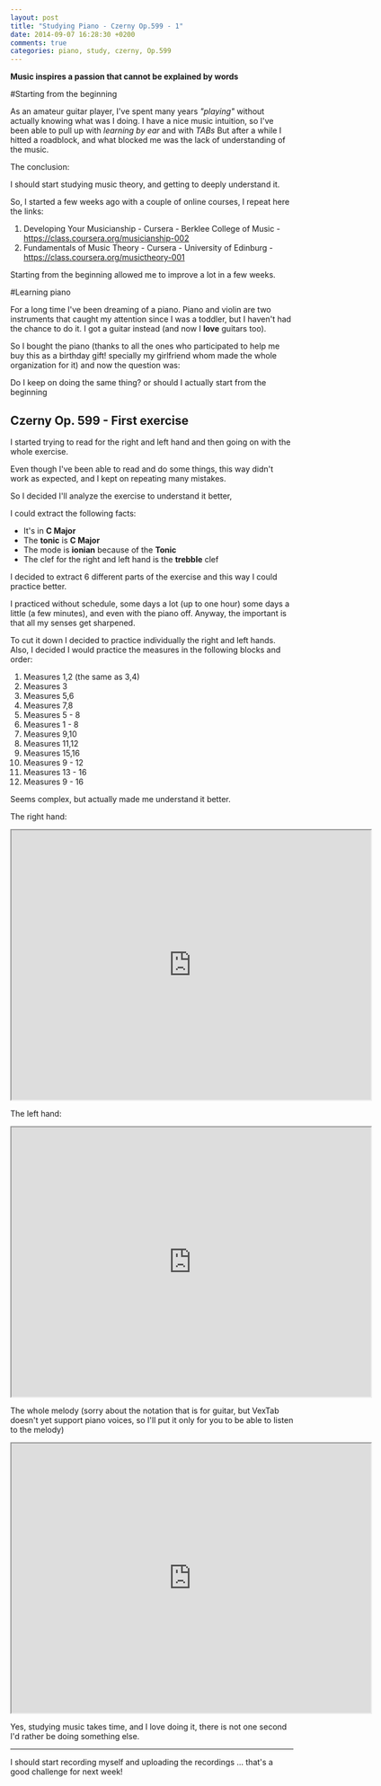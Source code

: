 ```yaml
---
layout: post
title: "Studying Piano - Czerny Op.599 - 1"
date: 2014-09-07 16:28:30 +0200
comments: true
categories: piano, study, czerny, Op.599
---
```

**Music inspires a passion that cannot be explained by words**

#Starting from the beginning



As an amateur guitar player, I've spent many years *"playing"* without actually knowing what was I doing.
I have a nice music intuition, so I've been able to pull up with *learning by ear* and with *TABs*
But after a while I hitted a roadblock, and what blocked me was the lack of understanding of the music.

The conclusion:

I should start studying music theory, and getting to deeply understand it.

So, I started a few weeks ago with a couple of online courses, I repeat here the links:

 1. Developing Your Musicianship - Cursera - Berklee College of Music - https://class.coursera.org/musicianship-002
 2. Fundamentals of Music Theory - Cursera - University of Edinburg - https://class.coursera.org/musictheory-001
 
Starting from the beginning allowed me to improve a lot in a few weeks.

#Learning piano

For a long time I've been dreaming of a piano. Piano and violin are two instruments that caught my attention since I was a toddler, but I haven't had the chance to do it. I got a guitar instead (and now I **love** guitars too).

So I bought the piano (thanks to all the ones who participated to help me buy this as a birthday gift! specially my girlfriend whom made the whole organization for it) and now the question was:

 Do I keep on doing the same thing? or should I actually start from the beginning 

## Czerny Op. 599 - First exercise

I started trying to read for the right and left hand and then going on with the whole exercise.


Even though I've been able to read and do some things, this way didn't work as expected, and I kept on repeating many mistakes.

So I decided I'll analyze the exercise to understand it better,

I could extract the following facts:

 * It's in **C Major**
 * The **tonic** is **C Major**
 * The mode is **ionian** because of the **Tonic**
 * The clef for the right and left hand is the **trebble** clef
 
I decided to extract 6 different parts of the exercise and this way I could practice better.

I practiced without schedule, some days a lot (up to one hour) some days a little (a few minutes), and even with the piano off. Anyway, the important is that all my senses get sharpened.


To cut it down I decided to practice individually the right and left hands. Also, I decided I would practice the measures in the following blocks and order:

 1. Measures 1,2 (the same as 3,4)
 2. Measures 3
 3. Measures 5,6
 4. Measures 7,8
 5. Measures 5 - 8 
 6. Measures 1 - 8
 7. Measures 9,10
 8. Measures 11,12
 9. Measures 15,16
 11. Measures 9 - 12
 12. Measures 13 - 16
 13. Measures 9 - 16
 
Seems complex, but actually made me understand it better.

The right hand:

<iframe src="http://musicpaste.com/musicapp/embed_score/mXENYyTGFekrbYWHJ7GFMy/" width="640px" height="480px"> <p>Your browser does not support iframes.</p> </iframe> 

The left hand:

<iframe src="http://musicpaste.com/musicapp/embed_score/pZjXBu4aQfkhe95VRPA4M4/" width="640px" height="480px"> <p>Your browser does not support iframes.</p> </iframe> 

The whole melody (sorry about the notation that is for guitar, but VexTab doesn't yet support piano voices, so I'll put it only for you to be able to listen to the melody)

<iframe src="http://musicpaste.com/musicapp/embed_score/QzbvxGvjtb7nbB4mbtsaGS/" width="640px" height="480px"> <p>Your browser does not support iframes.</p> </iframe> 


Yes, studying music takes time, and I love doing it, there is not one second I'd rather be doing something else.

<hr/>

I should start recording myself and uploading the recordings ... that's a good challenge for next week!
